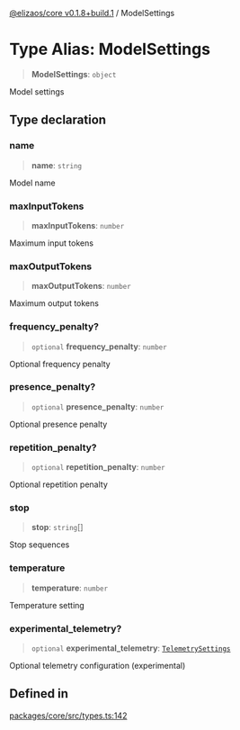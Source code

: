 [@elizaos/core v0.1.8+build.1](../index.md) / ModelSettings

# Type Alias: ModelSettings

> **ModelSettings**: `object`

Model settings

## Type declaration

### name

> **name**: `string`

Model name

### maxInputTokens

> **maxInputTokens**: `number`

Maximum input tokens

### maxOutputTokens

> **maxOutputTokens**: `number`

Maximum output tokens

### frequency\_penalty?

> `optional` **frequency\_penalty**: `number`

Optional frequency penalty

### presence\_penalty?

> `optional` **presence\_penalty**: `number`

Optional presence penalty

### repetition\_penalty?

> `optional` **repetition\_penalty**: `number`

Optional repetition penalty

### stop

> **stop**: `string`[]

Stop sequences

### temperature

> **temperature**: `number`

Temperature setting

### experimental\_telemetry?

> `optional` **experimental\_telemetry**: [`TelemetrySettings`](TelemetrySettings.md)

Optional telemetry configuration (experimental)

## Defined in

[packages/core/src/types.ts:142](https://github.com/Vicolee/riddleculous-ai-agent/blob/main/packages/core/src/types.ts#L142)
